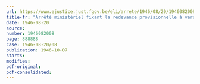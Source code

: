 ```yaml
---
url: https://www.ejustice.just.fgov.be/eli/arrete/1946/08/20/1946082008/justel
title-fr: "Arrêté ministériel fixant la redevance provisionnelle à verser au Conseil professionnel de l'Industrie de la Chimie organique en liquidation, à partir du 1er juillet 1946"
date: 1946-08-20
source:
number: 1946082008
page: 888888
case: 1946-08-20/08
publication: 1946-10-07
starts:
modifies:
pdf-original:
pdf-consolidated:
---
```


